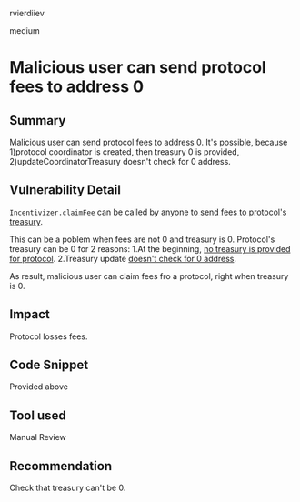 rvierdiiev

medium

# Malicious user can send protocol fees to address 0

## Summary
Malicious user can send protocol fees to address 0. It's possible, because 1)protocol coordinator is created, then treasury 0 is provided, 2)updateCoordinatorTreasury doesn't check for 0 address.
## Vulnerability Detail
`Incentivizer.claimFee` can be called by anyone [to send fees to protocol's treasury](https://github.com/sherlock-audit/2023-05-perennial/blob/main/perennial-mono/packages/perennial/contracts/incentivizer/Incentivizer.sol#L219).

This can be a poblem when fees are not 0 and treasury is 0.
Protocol's treasury can be 0 for 2 reasons:
1.At the beginning, [no treasury is provided for protocol](https://github.com/sherlock-audit/2023-05-perennial/blob/main/perennial-mono/packages/perennial/contracts/controller/Controller.sol#L106-L118).
2.Treasury update [doesn't check for 0 address](https://github.com/sherlock-audit/2023-05-perennial/blob/main/perennial-mono/packages/perennial/contracts/controller/Controller.sol#L153-L156).

As result, malicious user can claim fees fro a protocol, right when treasury is 0.
## Impact
Protocol losses fees.
## Code Snippet
Provided above
## Tool used

Manual Review

## Recommendation
Check that treasury can't be 0.
